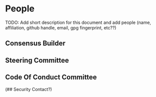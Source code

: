 # People

TODO: Add short description for this document and add people (name, affiliation,
github handle, email, gpg fingerprint, etc??)

## Consensus Builder

## Steering Committee

## Code Of Conduct Committee

(## Security Contact?)

